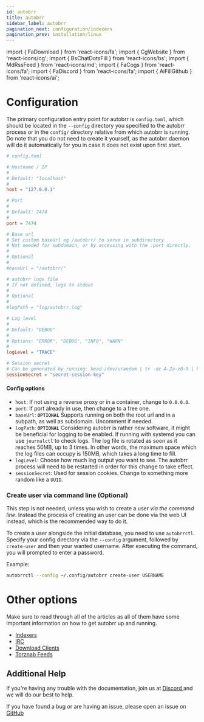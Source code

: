 ```yaml
---
id: autobrr
title: autobrr
sidebar_label: autobrr
pagination_next: configuration/indexers
pagination_prev: installation/linux
---
```


import { FaDownload } from 'react-icons/fa';
import { CgWebsite } from 'react-icons/cg';
import { BsChatDotsFill } from 'react-icons/bs';
import { MdRssFeed } from 'react-icons/md';
import { FaCogs } from 'react-icons/fa';
import { FaDiscord } from 'react-icons/fa';
import { AiFillGithub } from 'react-icons/ai';

# Configuration <FaCogs />

The primary configuration entry point for autobrr is `config.toml`, which should be located in the `--config` directory you specified to the autobrr process or in the `config/` directory relative from which autobrr is running. Do note that you do not need to create it yourself, as the autobrr daemon will do it automatically for you in case it does not exist upon first start.

```toml title="config.toml"
# config.toml

# Hostname / IP
#
# Default: "localhost"
#
host = "127.0.0.1"

# Port
#
# Default: 7474
#
port = 7474

# Base url
# Set custom baseUrl eg /autobrr/ to serve in subdirectory.
# Not needed for subdomain, or by accessing with the :port directly.
#
# Optional
#
#baseUrl = "/autobrr/"

# autobrr logs file
# If not defined, logs to stdout
#
# Optional
#
#logPath = "log/autobrr.log"

# Log level
#
# Default: "DEBUG"
#
# Options: "ERROR", "DEBUG", "INFO", "WARN"
#
logLevel = "TRACE"

# Session secret
# Can be generated by running: head /dev/urandom | tr -dc A-Za-z0-9 | head -c16
sessionSecret = "secret-session-key"
```

#### Config options

* `host`: If not using a reverse proxy or in a container, change to `0.0.0.0`.
* `port`: If port already in use, then change to a free one.
* `baseUrl`: **`OPTIONAL`** Supports running on both the root url and in a subpath, as well as subdomain. Uncomment if needed.
* `logPath`: **`OPTIONAL`** Considering autobrr is rather new software, it might be beneficial for logging to be enabled. If running with systemd you can use `journalctl` to check logs. The log file is rotated as soon as it reaches 50MB, up to 3 times. In other words, the maximum space which the log files can occupy is 150MB, which takes a long time to fill.
* `logLevel`: Choose how much log output you want to see. The autobrr process will need to be restarted in order for this change to take effect.
* `sessionSecret`: Used for session cookies. Change to something more random like a `UUID`.

### Create user via command line (Optional)

This step is not needed, unless you wish to create a user *via the command line*. Instead the process of creating an user can be done via the web UI instead, which is the recommended way to do it.

To create a user alongside the initial database, you need to use `autobrrctl`. Specify your config directory via the `--config` argument, followed by `create-user` and then your wanted username. After executing the command, you will prompted to enter a password.

Example:
```bash
autobrrctl --config ~/.config/autobrr create-user USERNAME
```

# Other options

Make sure to read through all of the articles as all of them have some important information on how to get autobrr up and running.

* [Indexers <CgWebsite />](./indexers)
* [IRC <BsChatDotsFill />](./irc)
* [Download Clients <FaDownload />](./download-clients)
* [Torznab Feeds <MdRssFeed />](./torznab-feeds)

## Additional Help

If you're having any trouble with the documentation, join us at [Discord <FaDiscord />](https://discord.gg/WQ2eUycxyT) and we will do our best to help.

If you have found a bug or are having an issue, please open an issue on [GitHub <AiFillGithub />](https://github.com/autobrr/autobrr/issues/)
